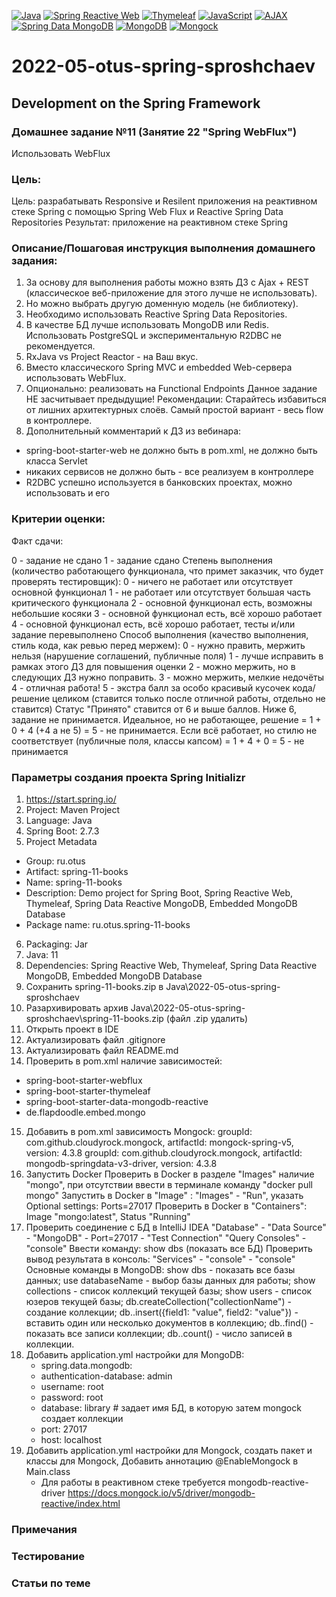 [![Java](https://img.shields.io/badge/Java-E43222??style=for-the-badge&logo=java&logoColor=FFFFFF)](https://java.com/)
[![Spring Reactive Web](https://img.shields.io/badge/Spring_Reactive_Web-FFFFFF??style=for-the-badge&logo=Spring)](https://docs.spring.io/spring-framework/docs/current/reference/html/web-reactive.html/)
[![Thymeleaf](https://img.shields.io/badge/Thymeleaf-FFFFFF??style=for-the-badge&logo=Thymeleaf&logoColor=025B10)](https://www.thymeleaf.org/)
[![JavaScript](https://img.shields.io/badge/JavaScript-000000??style=for-the-badge&logo=JavaScript&logoColor=F3E050)](https://github.com/sproshchaev/javascript-jquery/)
[![AJAX](https://img.shields.io/badge/AJAX-FFFFFF??style=for-the-badge&logo=AJAX&logoColor=2E64A4)](https://developer.mozilla.org/ru/docs/Web/Guide/AJAX/)
[![Spring Data MongoDB](https://img.shields.io/badge/Spring_Data_MongoDB-FFFFFF??style=for-the-badge&logo=Spring)](https://spring.io/projects/spring-data-mongodb/)
[![MongoDB](https://img.shields.io/badge/MongoDB-FFFFFF??style=for-the-badge&logo=MongoDB&logoColor=#4CA257)](https://www.mongodb.com/)
[![Mongock](https://img.shields.io/badge/Mongock-FFFFFF??style=for-the-badge&logo=Mongock&logoColor=#4CA257)](https://mongock.io/)

# 2022-05-otus-spring-sproshchaev
Development on the Spring Framework
-----------------------------------
### Домашнее задание №11 (Занятие 22 "Spring WebFlux")
Использовать WebFlux

### Цель:
Цель: разрабатывать Responsive и Resilent приложения на реактивном стеке Spring c помощью Spring Web Flux и Reactive Spring Data Repositories
Результат: приложение на реактивном стеке Spring

### Описание/Пошаговая инструкция выполнения домашнего задания:
1. За основу для выполнения работы можно взять ДЗ с Ajax + REST (классическое веб-приложение для этого лучше не использовать).
2. Но можно выбрать другую доменную модель (не библиотеку).
3. Необходимо использовать Reactive Spring Data Repositories.
4. В качестве БД лучше использовать MongoDB или Redis. Использовать PostgreSQL и экспериментальную R2DBC не рекомендуется.
5. RxJava vs Project Reactor - на Ваш вкус.
6. Вместо классического Spring MVC и embedded Web-сервера использовать WebFlux.
7. Опционально: реализовать на Functional Endpoints
Данное задание НЕ засчитывает предыдущие!
Рекомендации:
Старайтесь избавиться от лишних архитектурных слоёв. Самый простой вариант - весь flow в контроллере.
8. Дополнительный комментарий к ДЗ из вебинара:
- spring-boot-starter-web не должно быть в pom.xml, не должно быть класса Servlet
- никаких сервисов не должно быть - все реализуем в контроллере
- R2DBC успешно используется в банковских проектах, можно использовать и его

### Критерии оценки:
Факт сдачи:

0 - задание не сдано
1 - задание сдано
Степень выполнения (количество работающего функционала, что примет заказчик, что будет проверять тестировщик):
0 - ничего не работает или отсутствует основной функционал
1 - не работает или отсутствует большая часть критического функционала
2 - основной функционал есть, возможны небольшие косяки
3 - основной функционал есть, всё хорошо работает
4 - основной функционал есть, всё хорошо работает, тесты и/или задание перевыполнено
Способ выполнения (качество выполнения, стиль кода, как ревью перед мержем):
0 - нужно править, мержить нельзя (нарушение соглашений, публичные поля)
1 - лучше исправить в рамках этого ДЗ для повышения оценки
2 - можно мержить, но в следующих ДЗ нужно поправить.
3 - можно мержить, мелкие недочёты
4 - отличная работа!
5 - экстра балл за особо красивый кусочек кода/решение целиком (ставится только после отличной работы, отдельно не ставится)
Статус "Принято" ставится от 6 и выше баллов.
Ниже 6, задание не принимается.
Идеальное, но не работающее, решение = 1 + 0 + 4 (+4 а не 5) = 5 - не принимается.
Если всё работает, но стилю не соответствует (публичные поля, классы капсом) = 1 + 4 + 0 = 5 - не принимается

### Параметры создания проекта Spring Initializr
1. https://start.spring.io/
2. Project: Maven Project
3. Language: Java
4. Spring Boot: 2.7.3
5. Project Metadata
  - Group: ru.otus
  - Artifact: spring-11-books
  - Name: spring-11-books
  - Description: Demo project for Spring Boot, Spring Reactive Web, Thymeleaf, Spring Data Reactive MongoDB, Embedded MongoDB Database
  - Package name: ru.otus.spring-11-books
6. Packaging: Jar
7. Java: 11
8. Dependencies: Spring Reactive Web, Thymeleaf, Spring Data Reactive MongoDB, Embedded MongoDB Database
9. Сохранить spring-11-books.zip в Java\2022-05-otus-spring-sproshchaev
10. Разархивировать архив Java\2022-05-otus-spring-sproshchaev\spring-11-books.zip (файл .zip удалить)
11. Открыть проект в IDE
12. Актуализировать файл .gitignore
13. Актуализировать файл README.md
14. Проверить в pom.xml наличие зависимостей: 
  - spring-boot-starter-webflux
  - spring-boot-starter-thymeleaf
  - spring-boot-starter-data-mongodb-reactive
  - de.flapdoodle.embed.mongo
15. Добавить в pom.xml зависимость Mongock:
    groupId: com.github.cloudyrock.mongock, artifactId: mongock-spring-v5, version: 4.3.8
    groupId: com.github.cloudyrock.mongock, artifactId: mongodb-springdata-v3-driver, version: 4.3.8
16. Запустить Docker
    Проверить в Docker в разделе "Images" наличие "mongo", при отсутствии ввести в терминале команду "docker pull mongo"
    Запустить в Docker в "Image" : "Images" - "Run", указать Optional settings: Ports=27017
    Проверить в Docker в "Containers": Image "mongo:latest", Status "Running"
17. Проверить соединение с БД в IntelliJ IDEA
    "Database" - "Data Source" - "MongoDB" - Port=27017 - "Test Connection"
    "Query Consoles" - "console"
    Ввести команду: show dbs (показать все БД)
    Проверить вывод результата в консоль: "Services" - "console" - "console"
    Основные команды в MongoDB:
    show dbs - показать все базы данных;
    use databaseName - выбор базы данных для работы;
    show collections - список коллекций текущей базы;
    show users - список юзеров текущей базы;
    db.createCollection("collectionName") - создание коллекции;
    db..insert({field1: "value", field2: "value"}) - вставить один или несколько документов в коллекцию;
    db..find() - показать все записи коллекции;
    db..count() - число записей в коллекции.
18. Добавить application.yml настройки для MongoDB:
    - spring.data.mongodb:
    - authentication-database: admin
    - username: root
    - password: root
    - database: library # задает имя БД, в которую затем mongock создает коллекции
    - port: 27017
    - host: localhost
19. Добавить application.yml настройки для Mongock, создать пакет и классы для Mongock, Добавить аннотацию @EnableMongock в Main.class
    - Для работы в реактивном стеке требуется mongodb-reactive-driver https://docs.mongock.io/v5/driver/mongodb-reactive/index.html

### Примечания

### Тестирование

### Статьи по теме
